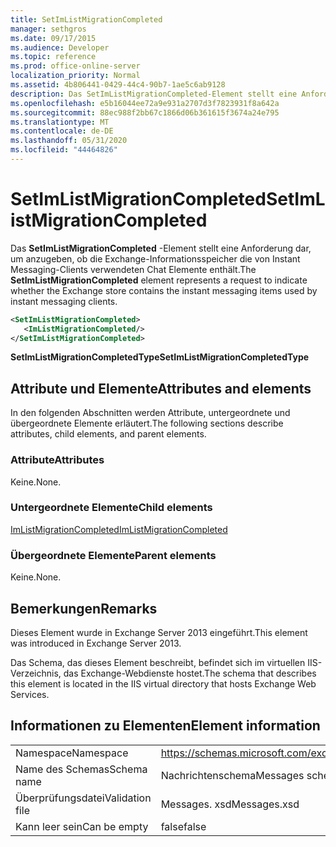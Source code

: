 ```yaml
---
title: SetImListMigrationCompleted
manager: sethgros
ms.date: 09/17/2015
ms.audience: Developer
ms.topic: reference
ms.prod: office-online-server
localization_priority: Normal
ms.assetid: 4b806441-0429-44c4-90b7-1ae5c6ab9128
description: Das SetImListMigrationCompleted-Element stellt eine Anforderung dar, um anzugeben, ob die Exchange-Informationsspeicher die von Instant Messaging-Clients verwendeten Chat Elemente enthält.
ms.openlocfilehash: e5b16044ee72a9e931a2707d3f7823931f8a642a
ms.sourcegitcommit: 88ec988f2bb67c1866d06b361615f3674a24e795
ms.translationtype: MT
ms.contentlocale: de-DE
ms.lasthandoff: 05/31/2020
ms.locfileid: "44464826"
---
```

# <a name="setimlistmigrationcompleted"></a><span data-ttu-id="96d56-103">SetImListMigrationCompleted</span><span class="sxs-lookup"><span data-stu-id="96d56-103">SetImListMigrationCompleted</span></span>

<span data-ttu-id="96d56-104">Das **SetImListMigrationCompleted** -Element stellt eine Anforderung dar, um anzugeben, ob die Exchange-Informationsspeicher die von Instant Messaging-Clients verwendeten Chat Elemente enthält.</span><span class="sxs-lookup"><span data-stu-id="96d56-104">The **SetImListMigrationCompleted** element represents a request to indicate whether the Exchange store contains the instant messaging items used by instant messaging clients.</span></span> 
  
```XML
<SetImListMigrationCompleted>
   <ImListMigrationCompleted/>
</SetImListMigrationCompleted>
```

 <span data-ttu-id="96d56-105">**SetImListMigrationCompletedType**</span><span class="sxs-lookup"><span data-stu-id="96d56-105">**SetImListMigrationCompletedType**</span></span>
## <a name="attributes-and-elements"></a><span data-ttu-id="96d56-106">Attribute und Elemente</span><span class="sxs-lookup"><span data-stu-id="96d56-106">Attributes and elements</span></span>

<span data-ttu-id="96d56-107">In den folgenden Abschnitten werden Attribute, untergeordnete und übergeordnete Elemente erläutert.</span><span class="sxs-lookup"><span data-stu-id="96d56-107">The following sections describe attributes, child elements, and parent elements.</span></span>
  
### <a name="attributes"></a><span data-ttu-id="96d56-108">Attribute</span><span class="sxs-lookup"><span data-stu-id="96d56-108">Attributes</span></span>

<span data-ttu-id="96d56-109">Keine.</span><span class="sxs-lookup"><span data-stu-id="96d56-109">None.</span></span>
  
### <a name="child-elements"></a><span data-ttu-id="96d56-110">Untergeordnete Elemente</span><span class="sxs-lookup"><span data-stu-id="96d56-110">Child elements</span></span>

[<span data-ttu-id="96d56-111">ImListMigrationCompleted</span><span class="sxs-lookup"><span data-stu-id="96d56-111">ImListMigrationCompleted</span></span>](imlistmigrationcompleted.md)
  
### <a name="parent-elements"></a><span data-ttu-id="96d56-112">Übergeordnete Elemente</span><span class="sxs-lookup"><span data-stu-id="96d56-112">Parent elements</span></span>

<span data-ttu-id="96d56-113">Keine.</span><span class="sxs-lookup"><span data-stu-id="96d56-113">None.</span></span>
  
## <a name="remarks"></a><span data-ttu-id="96d56-114">Bemerkungen</span><span class="sxs-lookup"><span data-stu-id="96d56-114">Remarks</span></span>

<span data-ttu-id="96d56-115">Dieses Element wurde in Exchange Server 2013 eingeführt.</span><span class="sxs-lookup"><span data-stu-id="96d56-115">This element was introduced in Exchange Server 2013.</span></span>
  
<span data-ttu-id="96d56-116">Das Schema, das dieses Element beschreibt, befindet sich im virtuellen IIS-Verzeichnis, das Exchange-Webdienste hostet.</span><span class="sxs-lookup"><span data-stu-id="96d56-116">The schema that describes this element is located in the IIS virtual directory that hosts Exchange Web Services.</span></span>
  
## <a name="element-information"></a><span data-ttu-id="96d56-117">Informationen zu Elementen</span><span class="sxs-lookup"><span data-stu-id="96d56-117">Element information</span></span>

|||
|:-----|:-----|
|<span data-ttu-id="96d56-118">Namespace</span><span class="sxs-lookup"><span data-stu-id="96d56-118">Namespace</span></span>  <br/> |https://schemas.microsoft.com/exchange/services/2006/messages  <br/> |
|<span data-ttu-id="96d56-119">Name des Schemas</span><span class="sxs-lookup"><span data-stu-id="96d56-119">Schema name</span></span>  <br/> |<span data-ttu-id="96d56-120">Nachrichtenschema</span><span class="sxs-lookup"><span data-stu-id="96d56-120">Messages schema</span></span>  <br/> |
|<span data-ttu-id="96d56-121">Überprüfungsdatei</span><span class="sxs-lookup"><span data-stu-id="96d56-121">Validation file</span></span>  <br/> |<span data-ttu-id="96d56-122">Messages. xsd</span><span class="sxs-lookup"><span data-stu-id="96d56-122">Messages.xsd</span></span>  <br/> |
|<span data-ttu-id="96d56-123">Kann leer sein</span><span class="sxs-lookup"><span data-stu-id="96d56-123">Can be empty</span></span>  <br/> |<span data-ttu-id="96d56-124">false</span><span class="sxs-lookup"><span data-stu-id="96d56-124">false</span></span>  <br/> |
   

